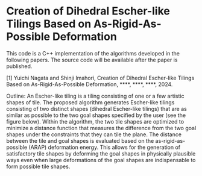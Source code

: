 # Creation of Dihedral Escher-like Tilings Based on As-Rigid-As-Possible Deformation

This code is a C++ implementation of the algorithms developed in the following papers. The source code will be available after the paper is published. 

[1] Yuichi Nagata and Shinji Imahori, Creation of Dihedral Escher-like Tilings Based on As-Rigid-As-Possible Deformation, ****, ****, ****, 2024.

Outline: An Escher-like tiling is a tiling consisting of one or a few artistic shapes of tile. The proposed algorithm generates Escher-like tilings consisting of two distinct shapes (dihedral Escher-like tilings) that are as similar as possible to the two goal shapes specified by the user (see the figure below). Within the algorithm, the two tile shapes are optimized to minimize a distance function that measures the difference from the two goal shapes under the constraints that they can tile the plane. The distance between the tile and goal shapes is evaluated based on the as-rigid-as-possible (ARAP) deformation energy. This allows for the generation of satisfactory tile shapes by deforming the goal shapes in physically plausible ways even when large deformations of the goal shapes are indispensable to form possible tile shapes.


